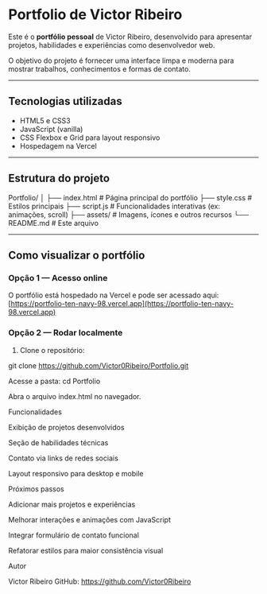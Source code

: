 # Portfolio de Victor Ribeiro

Este é o **portfólio pessoal** de Victor Ribeiro, desenvolvido para apresentar projetos, habilidades e experiências como desenvolvedor web.  

O objetivo do projeto é fornecer uma interface limpa e moderna para mostrar trabalhos, conhecimentos e formas de contato.

---

## Tecnologias utilizadas

- HTML5 e CSS3
- JavaScript (vanilla)
- CSS Flexbox e Grid para layout responsivo
- Hospedagem na Vercel

---

## Estrutura do projeto

Portfolio/
│
├── index.html # Página principal do portfólio
├── style.css # Estilos principais
├── script.js # Funcionalidades interativas (ex: animações, scroll)
├── assets/ # Imagens, ícones e outros recursos
└── README.md # Este arquivo


---

## Como visualizar o portfólio

### Opção 1 — Acesso online
O portfólio está hospedado na Vercel e pode ser acessado aqui:  
[https://portfolio-ten-navy-98.vercel.app](https://portfolio-ten-navy-98.vercel.app)

### Opção 2 — Rodar localmente
1. Clone o repositório:

git clone https://github.com/Victor0Ribeiro/Portfolio.git

Acesse a pasta:
cd Portfolio

Abra o arquivo index.html no navegador.

Funcionalidades

Exibição de projetos desenvolvidos

Seção de habilidades técnicas

Contato via links de redes sociais

Layout responsivo para desktop e mobile

Próximos passos

Adicionar mais projetos e experiências

Melhorar interações e animações com JavaScript

Integrar formulário de contato funcional

Refatorar estilos para maior consistência visual

Autor

Victor Ribeiro
GitHub: https://github.com/Victor0Ribeiro
